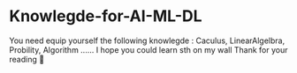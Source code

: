 # Knowlegde-for-AI-ML-DL
You need  equip yourself the following knowlegde : Caculus, LinearAlgelbra, Probility, Algorithm ......
I hope you could learn sth on my wall
Thank for your reading 💯
